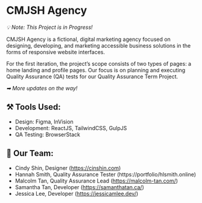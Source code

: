 # CMJSH Agency
_💡 Note: This Project is in Progress!_

CMJSH Agency is a fictional, digital marketing agency focused on designing, developing, and marketing accessible business solutions in the forms of responsive website interfaces.

For the first iteration, the project’s scope consists of two types of pages: a home landing and profile pages. Our focus is on planning and executing Quality Assurance (QA) tests for our Quality Assurance Term Project. 

_➡ More updates on the way!_

## ⚒ Tools Used:
* Design: Figma, InVision
* Development: ReactJS, TailwindCSS, GulpJS
* QA Testing: BrowserStack

## 🧠 Our Team:
* Cindy Shin, Designer (https://cinshin.com)
* Hannah Smith, Quality Assurance Tester (https://portfolio/hlsmith.online)
* Malcolm Tan, Quality Assurance Lead (https://malcolm-tan.com/)
* Samantha Tan, Developer (https://samanthatan.ca/)
* Jessica Lee, Developer (https://jessicamlee.dev/)
